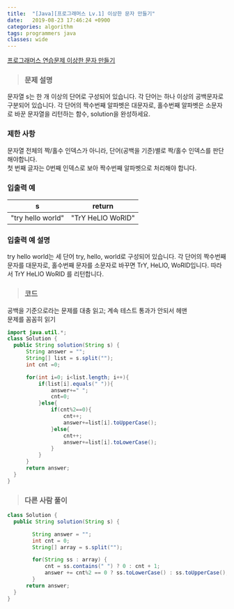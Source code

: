 ```yaml
---
title:  "[Java][프로그래머스 Lv.1] 이상한 문자 만들기"
date:   2019-08-23 17:46:24 +0900
categories: algorithm
tags: programmers java
classes: wide
---  
```


[프로그래머스 연습문제 이상한 문자 만들기](https://programmers.co.kr/learn/courses/30/lessons/12930)   

> ### 문제 설명  

문자열 s는 한 개 이상의 단어로 구성되어 있습니다. 각 단어는 하나 이상의 공백문자로 구분되어 있습니다. 각 단어의 짝수번째 알파벳은 대문자로, 홀수번째 알파벳은 소문자로 바꾼 문자열을 리턴하는 함수, solution을 완성하세요.

### 제한 사항  

문자열 전체의 짝/홀수 인덱스가 아니라, 단어(공백을 기준)별로 짝/홀수 인덱스를 판단해야합니다.  
첫 번째 글자는 0번째 인덱스로 보아 짝수번째 알파벳으로 처리해야 합니다.  

### 입출력 예  

|         s         	|       return      	|
|:-----------------:	|:-----------------:	|
| "try hello world" 	| "TrY HeLlO WoRlD" 	|  

### 입출력 예 설명   

try hello world는 세 단어 try, hello, world로 구성되어 있습니다. 각 단어의 짝수번째 문자를 대문자로, 홀수번째 문자를 소문자로 바꾸면 TrY, HeLlO, WoRlD입니다. 따라서 TrY HeLlO WoRlD 를 리턴합니다.  

>### 코드  

공백을 기준으로라는 문제를 대충 읽고; 계속 테스트 통과가 안되서 헤맨  
문제를 꼼꼼히 읽기  

```java
import java.util.*;
class Solution {
  public String solution(String s) {
      String answer = "";
      String[] list = s.split("");
      int cnt =0;

      for(int i=0; i<list.length; i++){
          if(list[i].equals(" ")){
              answer+=" ";
              cnt=0;
          }else{
              if(cnt%2==0){
                  cnt++;
                  answer+=list[i].toUpperCase();
              }else{
                  cnt++;
                  answer+=list[i].toLowerCase();
              }
          }
      }
      return answer;
  }
}
```

>### 다른 사람 풀이

```java
class Solution {
  public String solution(String s) {

        String answer = "";
        int cnt = 0;
        String[] array = s.split("");

        for(String ss : array) {
            cnt = ss.contains(" ") ? 0 : cnt + 1;
            answer += cnt%2 == 0 ? ss.toLowerCase() : ss.toUpperCase();
        }
      return answer;
  }
}
 ​
```
